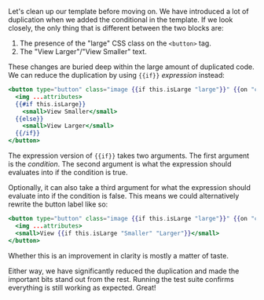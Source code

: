 Let's clean up our template before moving on. We have introduced a lot
of duplication when we added the conditional in the template. If we look
closely, the only thing that is different between the two blocks are:

1. The presence of the "large" CSS class on the `<button>` tag.
2. The "View Larger"/"View Smaller" text.

These changes are buried deep within the large amount of duplicated
code. We can reduce the duplication by using `{{if}}`  _expression_
instead:

```hbs {data-filename="app/components/rental/image.hbs"}
<button type="button" class="image {{if this.isLarge "large"}}" {{on "click" this.toggleSize}}>
  <img ...attributes>
  {{#if this.isLarge}}
    <small>View Smaller</small>
  {{else}}
    <small>View Larger</small>
  {{/if}}
</button>
```

The expression version of `{{if}}` takes two arguments. The first
argument is the _condition_. The second argument is what the expression
should evaluates into if the condition is true.

Optionally, it can also take a third argument for what the expression
should evaluate into if the condition is false. This means we could
alternatively rewrite the button label like so:

```hbs {data-filename="app/components/rental/image.hbs"}
<button type="button" class="image {{if this.isLarge "large"}}" {{on "click" this.toggleSize}}>
  <img ...attributes>
  <small>View {{if this.isLarge "Smaller" "Larger"}}</small>
</button>
```

Whether this is an improvement in clarity is mostly a matter of taste.

Either way, we have significantly reduced the duplication and made the
important bits stand out from the rest. Running the test suite confirms
everything is still working as expected. Great!
